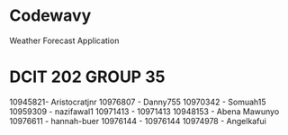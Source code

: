 # Codewavy
Weather Forecast Application

# DCIT 202 GROUP 35

10945821- Aristocratjnr
10976807 - Danny755
10970342  - Somuah15
10959309  - nazifawal1
10971413 - 10971413 
10948153 - Abena Mawunyo
10976611 - hannah-buer
10976144 - 10976144
10974978 - Angelkafui


